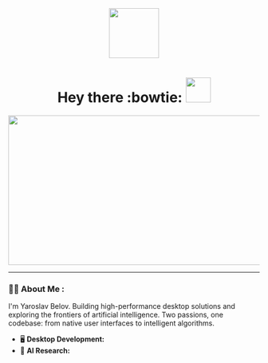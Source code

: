 <div id="header" align="center">
  <img src="https://user-images.githubusercontent.com/74038190/212748830-4c709398-a386-4761-84d7-9e10b98fbe6e.gif" width="100"/>


<h1>
  Hey there :bowtie:
  <img src="https://media.giphy.com/media/hvRJCLFzcasrR4ia7z/giphy.gif" width="50px"/>
</h1>

<div align="center">
  <img src="https://user-images.githubusercontent.com/74038190/212750155-3ceddfbd-19d3-40a3-87af-8d329c8323c4.gif" width="600" height="300"/>
</div>
</div>


---
        
### :man_technologist: About Me :
I'm Yaroslav Belov. Building high-performance desktop solutions and exploring the frontiers of artificial intelligence. Two passions, one codebase: from native user interfaces to intelligent algorithms.

- 🖥️ **Desktop Development:** 
- 🧠 **AI Research:** 

    



    

